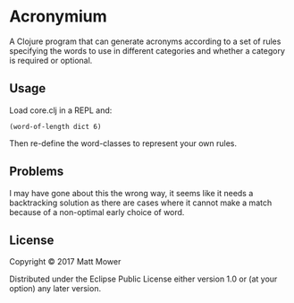 # Acronymium

A Clojure program that can generate acronyms according to a set of rules specifying the words
 to use in different categories and whether a category is required or optional.

## Usage

Load core.clj in a REPL and:

`(word-of-length dict 6)`

Then re-define the word-classes to represent your own rules.

## Problems

I may have gone about this the wrong way, it seems like it needs a backtracking solution
as there are cases where it cannot make a match because of a non-optimal early choice of
word.

## License

Copyright © 2017 Matt Mower

Distributed under the Eclipse Public License either version 1.0 or (at
your option) any later version.
